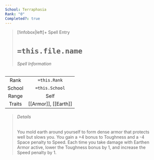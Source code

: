 ```yaml
---
School: Terraphasia
Rank: "0"
Completed?: true
---
```

> [!infobox|left]+ Spell Entry
> # `=this.file.name`
> ###### Spell Information
|        |                      |
|:------:|:--------------------:|
|  Rank  |     `=this.Rank`     |
| School |    `=this.School`    |
| Range  |         Self         |
| Traits | [[Armor]], [[Earth]] |
> ###### *Details*
> You mold earth around yourself to form dense armor that protects well but slows you. You gain a +4 bonus to Toughness and a -4 Space penalty to Speed. Each time you take damage with Earthen Armor active, lower the Toughness bonus by 1, and increase the Speed penalty by 1.
